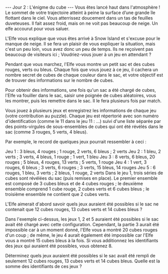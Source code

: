 --- Jour 2 : L'énigme du cube ---
Vous êtes lancé haut dans l'atmosphère ! Le sommet de votre trajectoire atteint à peine la surface d’une grande île flottant dans le ciel. Vous atterrissez doucement dans un tas de feuilles duveteuses. Il fait assez froid, mais on ne voit pas beaucoup de neige. Un elfe accourut pour vous saluer.

L'Elfe vous explique que vous êtes arrivé à Snow Island et s'excuse pour le manque de neige. Il se fera un plaisir de vous expliquer la situation, mais c'est un peu loin, vous avez donc un peu de temps. Ils ne reçoivent pas beaucoup de visiteurs ici ; Voudriez-vous jouer à un jeu en attendant ?

Pendant que vous marchez, l'Elfe vous montre un petit sac et des cubes rouges, verts ou bleus. Chaque fois que vous jouez à ce jeu, il cachera un nombre secret de cubes de chaque couleur dans le sac, et votre objectif est de trouver des informations sur le nombre de cubes.

Pour obtenir des informations, une fois qu'un sac a été chargé de cubes, l'Elfe va fouiller dans le sac, saisir une poignée de cubes aléatoires, vous les montrer, puis les remettre dans le sac. Il le fera plusieurs fois par match.

Vous jouez à plusieurs jeux et enregistrez les informations de chaque jeu (votre contribution au puzzle). Chaque jeu est répertorié avec son numéro d'identification (comme le 11 dans le jeu 11 : ...) suivi d'une liste séparée par des points-virgules de sous-ensembles de cubes qui ont été révélés dans le sac (comme 3 rouges, 5 verts, 4 bleus).

Par exemple, le record de quelques jeux pourrait ressembler à ceci :

Jeu 1 : 3 bleus, 4 rouges ; 1 rouge, 2 verts, 6 bleus ; 2 verts
Jeu 2 : 1 bleu, 2 verts ; 3 verts, 4 bleus, 1 rouge ; 1 vert, 1 bleu
Jeu 3 : 8 verts, 6 bleus, 20 rouges ; 5 bleus, 4 rouges, 13 verts ; 5 verts, 1 rouge
Jeu 4 : 1 vert, 3 rouges, 6 bleus ; 3 verts, 6 rouges ; 3 verts, 15 bleus, 14 rouges
Jeu 5 : 6 rouges, 1 bleu, 3 verts ; 2 bleus, 1 rouge, 2 verts
Dans le jeu 1, trois séries de cubes sont révélées du sac (puis remises en place). Le premier ensemble est composé de 3 cubes bleus et de 4 cubes rouges ; le deuxième ensemble comprend 1 cube rouge, 2 cubes verts et 6 cubes bleus ; le troisième ensemble ne contient que 2 cubes verts.

L'Elfe aimerait d'abord savoir quels jeux auraient été possibles si le sac ne contenait que 12 cubes rouges, 13 cubes verts et 14 cubes bleus ?

Dans l'exemple ci-dessus, les jeux 1, 2 et 5 auraient été possibles si le sac avait été chargé avec cette configuration. Cependant, la partie 3 aurait été impossible car à un moment donné, l'Elfe vous a montré 20 cubes rouges d'un coup ; de même, le jeu 4 aurait également été impossible car l'Elfe vous a montré 15 cubes bleus à la fois. Si vous additionnez les identifiants des jeux qui auraient été possibles, vous obtenez 8.

Déterminez quels jeux auraient été possibles si le sac avait été rempli de seulement 12 cubes rouges, 13 cubes verts et 14 cubes bleus. Quelle est la somme des identifiants de ces jeux ?